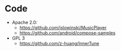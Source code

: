 # Code
- Apache 2.0:
  - https://github.com/jslowinski/MusicPlayer
  - https://github.com/android/compose-samples
- GPL 3
  - https://github.com/z-huang/InnerTune
